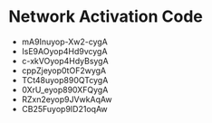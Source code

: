 # Network Activation Code
* mA9Inuyop-Xw2-cygA
* IsE9AOyop4Hd9vcygA
* c-xkVOyop4HdyBsygA
* cppZjeyop0tOF2wygA
* TCt48uyop890QTcygA
* 0XrU_eyop890XFQygA
* RZxn2eyop9JVwkAqAw
* CB25Fuyop9ID21oqAw